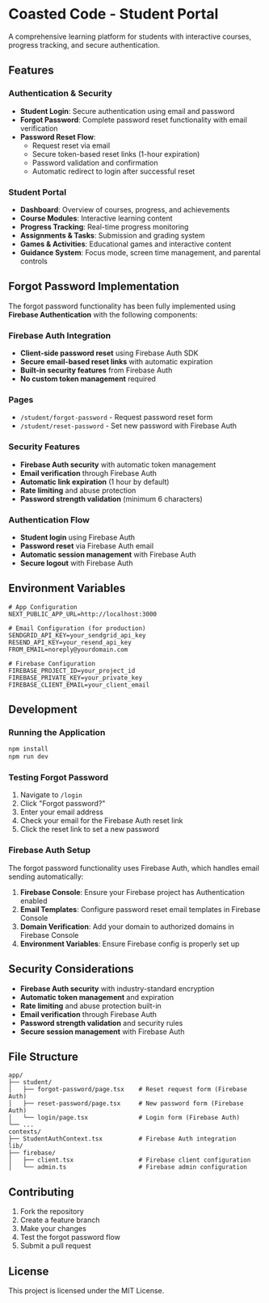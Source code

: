 # Coasted Code - Student Portal

A comprehensive learning platform for students with interactive courses, progress tracking, and secure authentication.

## Features

### Authentication & Security
- **Student Login**: Secure authentication using email and password
- **Forgot Password**: Complete password reset functionality with email verification
- **Password Reset Flow**: 
  - Request reset via email
  - Secure token-based reset links (1-hour expiration)
  - Password validation and confirmation
  - Automatic redirect to login after successful reset

### Student Portal
- **Dashboard**: Overview of courses, progress, and achievements
- **Course Modules**: Interactive learning content
- **Progress Tracking**: Real-time progress monitoring
- **Assignments & Tasks**: Submission and grading system
- **Games & Activities**: Educational games and interactive content
- **Guidance System**: Focus mode, screen time management, and parental controls

## Forgot Password Implementation

The forgot password functionality has been fully implemented using **Firebase Authentication** with the following components:

### Firebase Auth Integration
- **Client-side password reset** using Firebase Auth SDK
- **Secure email-based reset links** with automatic expiration
- **Built-in security features** from Firebase Auth
- **No custom token management** required

### Pages
- `/student/forgot-password` - Request password reset form
- `/student/reset-password` - Set new password with Firebase Auth

### Security Features
- **Firebase Auth security** with automatic token management
- **Email verification** through Firebase Auth
- **Automatic link expiration** (1 hour by default)
- **Rate limiting** and abuse protection
- **Password strength validation** (minimum 6 characters)

### Authentication Flow
- **Student login** using Firebase Auth
- **Password reset** via Firebase Auth email
- **Automatic session management** with Firebase Auth
- **Secure logout** with Firebase Auth

## Environment Variables

```env
# App Configuration
NEXT_PUBLIC_APP_URL=http://localhost:3000

# Email Configuration (for production)
SENDGRID_API_KEY=your_sendgrid_api_key
RESEND_API_KEY=your_resend_api_key
FROM_EMAIL=noreply@yourdomain.com

# Firebase Configuration
FIREBASE_PROJECT_ID=your_project_id
FIREBASE_PRIVATE_KEY=your_private_key
FIREBASE_CLIENT_EMAIL=your_client_email
```

## Development

### Running the Application

```bash
npm install
npm run dev
```

### Testing Forgot Password
1. Navigate to `/login`
2. Click "Forgot password?"
3. Enter your email address
4. Check your email for the Firebase Auth reset link
5. Click the reset link to set a new password

### Firebase Auth Setup
The forgot password functionality uses Firebase Auth, which handles email sending automatically:

1. **Firebase Console**: Ensure your Firebase project has Authentication enabled
2. **Email Templates**: Configure password reset email templates in Firebase Console
3. **Domain Verification**: Add your domain to authorized domains in Firebase Console
4. **Environment Variables**: Ensure Firebase config is properly set up

## Security Considerations

- **Firebase Auth security** with industry-standard encryption
- **Automatic token management** and expiration
- **Rate limiting** and abuse protection built-in
- **Email verification** through Firebase Auth
- **Password strength validation** and security rules
- **Secure session management** with Firebase Auth

## File Structure

```
app/
├── student/
│   ├── forgot-password/page.tsx    # Reset request form (Firebase Auth)
│   ├── reset-password/page.tsx     # New password form (Firebase Auth)
│   └── login/page.tsx              # Login form (Firebase Auth)
└── ...
contexts/
├── StudentAuthContext.tsx          # Firebase Auth integration
lib/
├── firebase/
│   ├── client.tsx                  # Firebase client configuration
│   └── admin.ts                    # Firebase admin configuration
```

## Contributing

1. Fork the repository
2. Create a feature branch
3. Make your changes
4. Test the forgot password flow
5. Submit a pull request

## License

This project is licensed under the MIT License.
